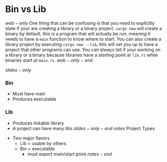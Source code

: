 # Bin vs Lib
$web-only$
One thing that can be confusing is that you need to explicitly state if your are creating a library or a binary project. `cargo new` will create a binary by default, this is a program that will actually be *run*, meaning it needs to have a `main` function to know where to start. You can also create a library project by executing `cargo new --lib`, this will set you up to have a project that other programs can use. You can always tell if your working on a library or a binary because libraries have a starting point at `lib.rs` while binaries start at `main.rs`. 
$web-only-end$

$slides-only$
### Bin
* Must have main
* Produces executable
### Lib
* Produces linkable library
* A project can have many libs
$slides-only-end$
$notes$
Project Types
- Two major flavors
  - Lib = usable by others
  - Bin = executable
    - must export main/start point
$notes-end$